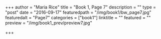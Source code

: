 +++
author = "Maria Rice"
title = "Book 1, Page 7"
description = ""
type = "post"
date = "2016-09-17"
featuredpath = "/img/book1/bw_page7.jpg"
featuredalt = "Page7"
categories = ["book1"]
linktitle = ""
featured = ""
preview = "/img/book1_prev/preview7.jpg"

+++

